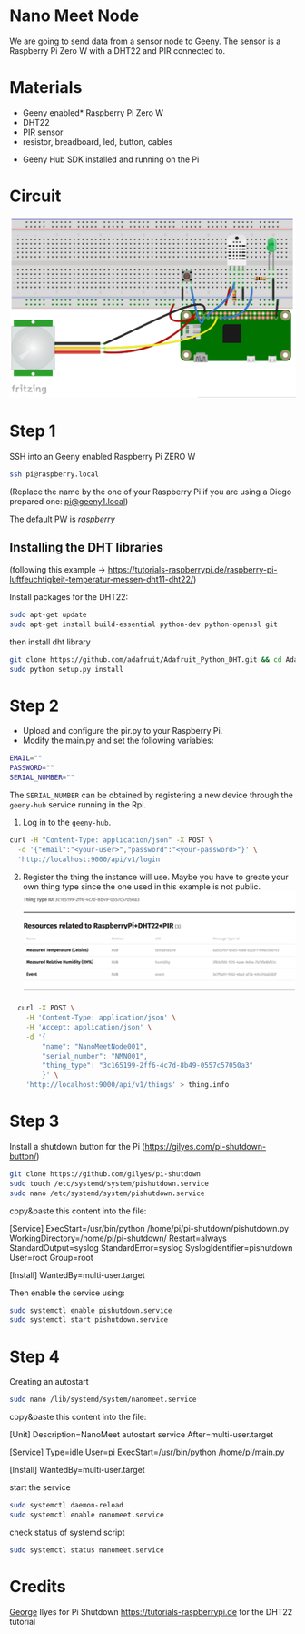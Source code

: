 # Nano Meet Node

We are going to send data from a sensor node to Geeny. The sensor is a Raspberry Pi Zero W with a DHT22 and PIR connected to.

# Materials
- Geeny enabled* Raspberry Pi Zero W 
- DHT22
- PIR sensor
- resistor, breadboard, led, button, cables

* Geeny Hub SDK installed and running on the Pi

# Circuit
![Fritzing Diagram of the Raspberry Pi with DHT22, PIR and Shutdown button](https://github.com/StefanHermannBerlin/NanoMeetSensorNode/blob/master/assets/nanoMeetSensorNodeCircuit.png)

# Step 1

SSH into an Geeny enabled Raspberry Pi ZERO W

```bash
ssh pi@raspberry.local
```
(Replace the name by the one of your Raspberry Pi if you are using a Diego prepared one: pi@geeny1.local)

The default PW is *raspberry*

## Installing the DHT libraries 
(following this example -> https://tutorials-raspberrypi.de/raspberry-pi-luftfeuchtigkeit-temperatur-messen-dht11-dht22/)

Install packages for the DHT22:

```bash
sudo apt-get update
sudo apt-get install build-essential python-dev python-openssl git
```

then install dht library

```bash
git clone https://github.com/adafruit/Adafruit_Python_DHT.git && cd Adafruit_Python_DHT
sudo python setup.py install
```

# Step 2

* Upload and configure the pir.py to your Raspberry Pi.
* Modify the main.py and set the following variables:

```bash
EMAIL=""
PASSWORD=""
SERIAL_NUMBER=""
```

The `SERIAL_NUMBER` can be obtained by registering a new device through the
`geeny-hub` service running in the Rpi.


1. Log in to the `geeny-hub`.

```bash
curl -H "Content-Type: application/json" -X POST \
  -d '{"email":"<your-user>","password":"<your-password>"}' \
  'http://localhost:9000/api/v1/login'
```

2. Register the thing the instance will use.
Maybe you have to greate your own thing type since the one used in this example is not public.
![Thing Type Structure](https://github.com/StefanHermannBerlin/NanoMeetSensorNode/blob/master/assets/Thing-Type-ID.png)

```bash
  curl -X POST \
    -H 'Content-Type: application/json' \
    -H 'Accept: application/json' \
    -d '{
        "name": "NanoMeetNode001",
        "serial_number": "NMN001",
        "thing_type": "3c165199-2ff6-4c7d-8b49-0557c57050a3"
        }' \
    'http://localhost:9000/api/v1/things' > thing.info
```

# Step 3

Install a shutdown button for the Pi (https://gilyes.com/pi-shutdown-button/)

```bash
git clone https://github.com/gilyes/pi-shutdown
sudo touch /etc/systemd/system/pishutdown.service
sudo nano /etc/systemd/system/pishutdown.service
```
copy&paste this content into the file:

[Service]
ExecStart=/usr/bin/python /home/pi/pi-shutdown/pishutdown.py
WorkingDirectory=/home/pi/pi-shutdown/
Restart=always
StandardOutput=syslog
StandardError=syslog
SyslogIdentifier=pishutdown
User=root
Group=root

[Install]
WantedBy=multi-user.target

Then enable the service using:

```bash
sudo systemctl enable pishutdown.service
sudo systemctl start pishutdown.service
```

# Step 4

Creating an autostart
```bash
sudo nano /lib/systemd/system/nanomeet.service
```
copy&paste this content into the file:

[Unit]
Description=NanoMeet autostart service
After=multi-user.target

[Service]
Type=idle
User=pi
ExecStart=/usr/bin/python /home/pi/main.py

[Install]
WantedBy=multi-user.target

start the service
```bash
sudo systemctl daemon-reload
sudo systemctl enable nanomeet.service
```

check status of systemd script
```bash
sudo systemctl status nanomeet.service
```

# Credits
[George](https://github.com/gilyes) Ilyes for Pi Shutdown
https://tutorials-raspberrypi.de for the DHT22 tutorial